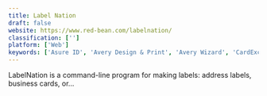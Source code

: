 ```yaml
---
title: Label Nation
draft: false 
website: https://www.red-bean.com/labelnation/
classification: ['']
platform: ['Web']
keywords: ['Asure ID', 'Avery Design & Print', 'Avery Wizard', 'CardExchange', 'CardManagement', 'Cardpresso', 'DYMO Label', 'DataWriter - Islog', 'DropPrint', 'IntelliCAP', 'MailHog', 'NiceLabel', 'PrintNode', 'Printer Pro', 'Printix', 'QZ Tray', 'Seagull BarTender', 'Swift Publisher', 'VisitUs Reception', 'gLabels']
---
```

LabelNation is a command-line program for making labels: address labels, business cards, or...